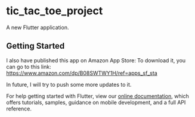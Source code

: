 # tic_tac_toe_project

A new Flutter application.

## Getting Started

I also have published this app on Amazon App Store:
To download it, you can go to this link:
https://www.amazon.com/dp/B08SWTWY1H/ref=apps_sf_sta

In future, I will try to push some more updates to it.


For help getting started with Flutter, view our
[online documentation](https://flutter.dev/docs), which offers tutorials,
samples, guidance on mobile development, and a full API reference.
